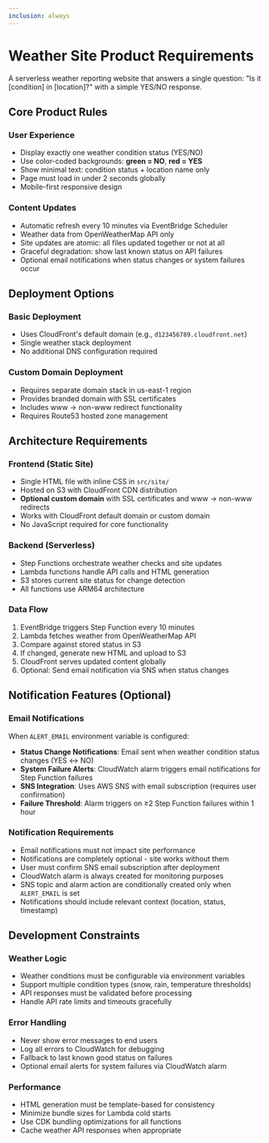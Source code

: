 ```yaml
---
inclusion: always
---
```


# Weather Site Product Requirements

A serverless weather reporting website that answers a single question: "Is it [condition] in [location]?" with a simple YES/NO response.

## Core Product Rules

### User Experience

- Display exactly one weather condition status (YES/NO)
- Use color-coded backgrounds: **green = NO**, **red = YES**
- Show minimal text: condition status + location name only
- Page must load in under 2 seconds globally
- Mobile-first responsive design

### Content Updates

- Automatic refresh every 10 minutes via EventBridge Scheduler
- Weather data from OpenWeatherMap API only
- Site updates are atomic: all files updated together or not at all
- Graceful degradation: show last known status on API failures
- Optional email notifications when status changes or system failures occur

## Deployment Options

### Basic Deployment

- Uses CloudFront's default domain (e.g., `d123456789.cloudfront.net`)
- Single weather stack deployment
- No additional DNS configuration required

### Custom Domain Deployment

- Requires separate domain stack in us-east-1 region
- Provides branded domain with SSL certificates
- Includes www → non-www redirect functionality
- Requires Route53 hosted zone management

## Architecture Requirements

### Frontend (Static Site)

- Single HTML file with inline CSS in `src/site/`
- Hosted on S3 with CloudFront CDN distribution
- **Optional custom domain** with SSL certificates and www → non-www redirects
- Works with CloudFront default domain or custom domain
- No JavaScript required for core functionality

### Backend (Serverless)

- Step Functions orchestrate weather checks and site updates
- Lambda functions handle API calls and HTML generation
- S3 stores current site status for change detection
- All functions use ARM64 architecture

### Data Flow

1. EventBridge triggers Step Function every 10 minutes
2. Lambda fetches weather from OpenWeatherMap API
3. Compare against stored status in S3
4. If changed, generate new HTML and upload to S3
5. CloudFront serves updated content globally
6. Optional: Send email notification via SNS when status changes

## Notification Features (Optional)

### Email Notifications

When `ALERT_EMAIL` environment variable is configured:

- **Status Change Notifications**: Email sent when weather condition status changes (YES ↔ NO)
- **System Failure Alerts**: CloudWatch alarm triggers email notifications for Step Function failures
- **SNS Integration**: Uses AWS SNS with email subscription (requires user confirmation)
- **Failure Threshold**: Alarm triggers on ≥2 Step Function failures within 1 hour

### Notification Requirements

- Email notifications must not impact site performance
- Notifications are completely optional - site works without them
- User must confirm SNS email subscription after deployment
- CloudWatch alarm is always created for monitoring purposes
- SNS topic and alarm action are conditionally created only when `ALERT_EMAIL` is set
- Notifications should include relevant context (location, status, timestamp)

## Development Constraints

### Weather Logic

- Weather conditions must be configurable via environment variables
- Support multiple condition types (snow, rain, temperature thresholds)
- API responses must be validated before processing
- Handle API rate limits and timeouts gracefully

### Error Handling

- Never show error messages to end users
- Log all errors to CloudWatch for debugging
- Fallback to last known good status on failures
- Optional email alerts for system failures via CloudWatch alarm

### Performance

- HTML generation must be template-based for consistency
- Minimize bundle sizes for Lambda cold starts
- Use CDK bundling optimizations for all functions
- Cache weather API responses when appropriate

